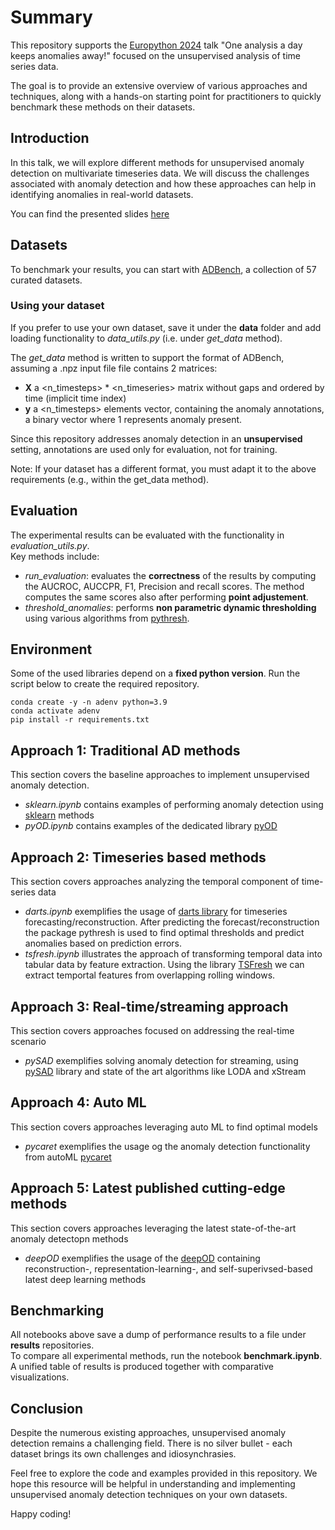 
# Summary
This repository supports the [Europython 2024](https://ep2024.europython.eu/session/one-analysis-a-day-keeps-anomalies-away) talk "One analysis a day keeps anomalies away!" focused on the unsupervised analysis of time series data. 

The goal is to provide an extensive overview of various approaches and techniques, along with a hands-on starting point for practitioners to quickly benchmark these methods on their datasets.


## Introduction
In this talk, we will explore different methods for unsupervised anomaly detection on multivariate timeseries data. We will discuss the challenges associated with anomaly detection and how these approaches can help in identifying anomalies in real-world datasets.  

You can find the presented slides [here](#introduction)

## Datasets
To benchmark your results, you can start with [ADBench](https://github.com/Minqi824/ADBench), a collection of 57 curated datasets.  

### Using your dataset
If you prefer to use your own dataset, save it under the **data** folder and add loading functionality to *data_utils.py* (i.e. under *get_data* method). 

The *get_data* method is written to support the format of ADBench, assuming a .npz input file file contains 2 matrices: 
- **X** a <n_timesteps> * <n_timeseries> matrix without gaps and ordered by time (implicit time index) 
- **y** a <n_timesteps> elements vector, containing the anomaly annotations, a binary vector where 1 represents anomaly present. 

Since this repository addresses anomaly detection in an **unsupervised** setting, annotations are used only for evaluation, not for training.

Note: If your dataset has a different format, you must adapt it to the above requirements (e.g., within the get_data method).


## Evaluation
The experimental results can be evaluated with the functionality in *evaluation_utils.py*.  
Key methods include:
- *run_evaluation*: evaluates the **correctness** of the results by computing the AUCROC, AUCCPR, F1, Precision and recall scores. The method computes the same scores also after performing **point adjustement**.
- *threshold_anomalies*: performs **non parametric dynamic thresholding** using various algorithms from [pythresh](https://pythresh.readthedocs.io/en/latest/index.html).


## Environment
Some of the used libraries depend on a **fixed python version**. Run the script below to create the required repository.
```
conda create -y -n adenv python=3.9
conda activate adenv
pip install -r requirements.txt
```

## Approach 1: Traditional AD methods
This section covers the baseline approaches to implement unsupervised anomaly detection.
- *sklearn.ipynb* contains examples of performing anomaly detection using [sklearn](https://scikit-learn.org/stable/modules/outlier_detection.html) methods
- *pyOD.ipynb* contains examples of the dedicated library [pyOD](https://pyod.readthedocs.io/en/latest/index.html)


## Approach 2: Timeseries based methods
This section covers approaches analyzing the temporal component of time-series data
- *darts.ipynb*  exemplifies the usage of [darts library](https://unit8co.github.io/darts/) for timeseries forecasting/reconstruction. After predicting the forecast/reconstruction the package pythresh is used to find optimal thresholds and predict anomalies based on prediction errors.
- *tsfresh.ipynb* illustrates the approach of transforming temporal data into tabular data by feature extraction. Using the library [TSFresh](https://tsfresh.readthedocs.io/en/latest/index.html) we can extract temportal features from overlapping rolling windows.


## Approach 3: Real-time/streaming approach
This section covers approaches focused on addressing the real-time scenario
- *pySAD* exemplifies solving anomaly detection for streaming, using [pySAD](https://pysad.readthedocs.io/en/latest/api.html#module-pysad.core) library and state of the art algorithms like LODA and xStream


## Approach 4: Auto ML
This section covers approaches leveraging auto ML to find optimal models
- *pycaret* exemplifies the usage og the anomaly detection functionality from autoML [pycaret](https://www.pycaret.org/tutorials/html/ANO101.html) 


## Approach 5: Latest published cutting-edge methods 
This section covers approaches leveraging the latest state-of-the-art anomaly detectopn methods
- *deepOD* exemplifies the usage of the [deepOD](https://deepod.readthedocs.io/en/latest/index.html) containing reconstruction-, representation-learning-, and self-superivsed-based latest deep learning methods

## Benchmarking
All notebooks above save a dump of performance results to a file under **results** repositories.  
To compare all experimental methods, run the notebook **benchmark.ipynb**.  
A unified table of results is produced together with comparative visualizations.

## Conclusion
Despite the numerous existing approaches, unsupervised anomaly detection remains a challenging field. There is no silver bullet - each dataset brings its own challenges and idiosynchrasies.

Feel free to explore the code and examples provided in this repository. We hope this resource will be helpful in understanding and implementing unsupervised anomaly detection techniques on your own datasets.

Happy coding!